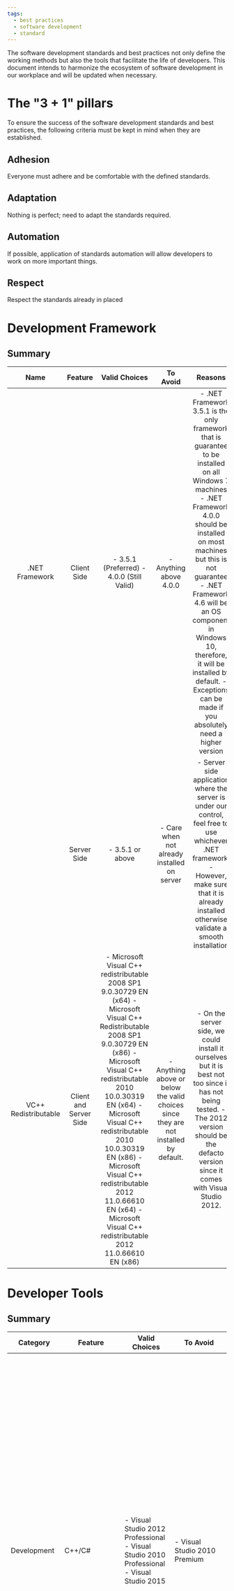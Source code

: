 ```yaml
---
tags:
  - best practices
  - software development
  - standard
---
```


The software development standards and best practices not only define the working methods but also the tools that facilitate the life of developers. This document intends to harmonize the ecosystem of software development in our workplace and will be updated when necessary.

# The "3 + 1" pillars
To ensure the success of the software development standards and best practices, the following criteria must be kept in mind when they are established.

## Adhesion
Everyone must adhere and be comfortable with the defined standards.

## Adaptation
Nothing is perfect; need to adapt the standards required.

## Automation
If possible, application of standards automation will allow developers to work on more important things.

## Respect
Respect the standards already in placed

# Development Framework

## Summary

|         Name         |         Feature        |                                                                                                                                                                                             Valid Choices                                                                                                                                                                                             |                                       To Avoid                                       |                                                                                                                                                                                 Reasons                                                                                                                                                                                 |
|:--------------------:|:----------------------:|:-----------------------------------------------------------------------------------------------------------------------------------------------------------------------------------------------------------------------------------------------------------------------------------------------------------------------------------------------------------------------------------------------------:|:------------------------------------------------------------------------------------:|:-----------------------------------------------------------------------------------------------------------------------------------------------------------------------------------------------------------------------------------------------------------------------------------------------------------------------------------------------------------------------:|
| .NET Framework       | Client Side            | - 3.5.1 (Preferred) - 4.0.0 (Still Valid)                                                                                                                                                                                                                                                                                                                                                             | - Anything above 4.0.0                                                               | - .NET Framework 3.5.1 is the only framework that is guarantee to be installed on all Windows 7 machines - .NET Framework 4.0.0 should be installed on most machines but this is not guarantee - .NET Framework 4.6 will be an OS component in Windows 10, therefore, it will be installed by default. - Exceptions can be made if you absolutely need a higher version |
|                      | Server Side            | - 3.5.1 or above                                                                                                                                                                                                                                                                                                                                                                                      | - Care when not already installed on server                                          | - Server side application where the server is under our control, feel free to use whichever .NET framework. - However, make sure that it is already installed otherwise validate a smooth installation                                                                                                                                                                  |
| VC++ Redistributable | Client and Server Side | - Microsoft Visual C++ redistributable 2008 SP1 9.0.30729 EN (x64) - Microsoft Visual C++ Redistributable 2008 SP1 9.0.30729 EN (x86) - Microsoft Visual C++ redistributable 2010 10.0.30319 EN (x64) - Microsoft Visual C++ redistributable 2010 10.0.30319 EN (x86) - Microsoft Visual C++ redistributable 2012 11.0.66610 EN (x64) - Microsoft Visual C++ redistributable 2012 11.0.66610 EN (x86) | - Anything above or below the valid choices since they are not installed by default. | - On the server side, we could install it ourselves but it is best not too since it has not being tested. - The 2012 version should be the defacto version since it comes with Visual Studio 2012.                                                                                                                                                                      |
 	 	 	 	 
# Developer Tools

## Summary

| Category               | Feature                     | Valid Choices                                                                            | To Avoid                                        | Reasons                                                                                                                                                                                                                                                                                                                                                                                                                                                                                                                                       |
|------------------------|-----------------------------|------------------------------------------------------------------------------------------|-------------------------------------------------|-----------------------------------------------------------------------------------------------------------------------------------------------------------------------------------------------------------------------------------------------------------------------------------------------------------------------------------------------------------------------------------------------------------------------------------------------------------------------------------------------------------------------------------------------|
| Development            | C++/C#                      | - Visual Studio 2012 Professional - Visual Studio 2010 Professional - Visual Studio 2015 | - Visual Studio 2010 Premium                    | - Visual Studio 2012 should be favored since development on Xbox One requires it. - Any new development should be performed with it or be updated to it - Existent project can continue to use Visual Studio 2010 - Visual Studio 2010 Premium, which is installed on half of the team and has a range of impressive tools for development, debugging and testing, could, by itself, establish the standards of many aspect of software development. However, since it is no longer available, we need to find other tools to meet our needs. |
|                        | MSSQL                       | - SQL Management Studio 2008 R2                                                          | - SQL Management Studio 2012                    | - Our latest attempt to install SQL Management Studio 2012 result in a bug that prevented use to run the application                                                                                                                                                                                                                                                                                                                                                                                                                          |
|                        | MSSQL - Intellisense        | - SQL Prompt - SQL Complete                                                              |                                                 |                                                                                                                                                                                                                                                                                                                                                                                                                                                                                                                                               |
|                        | MySQL                       | - SQLyog                                                                                 |                                                 |                                                                                                                                                                                                                                                                                                                                                                                                                                                                                                                                               |
|                        | Productivity - C#           | - Resharper Latest                                                                       | - Visual Assist - Resharper 5 & 6               | - There are significant improvements and behaviors discrepencies between Resharper 7 and previous version of Resharper. For instance, the coding standard is much more up to date in version 7, therefore, it is recommended to use it. Currently, the studio has a site license accessible via HTTP so there is no reason not to use it. - Please follow the following procedure to install ReSharper: Setup ReSharper                                                                                                                       |
|                        | Productivity - C++          | - Visual Assist                                                                          |                                                 | Visual Assist and Resharper are often installed on the workstation of developers at the same time. The reason is very simple; ReSharper is compatible only for c# and Visual Assist also works for C++. However, when they are installed together, there are several cases of incompatibility. For this reason, it is preferable to disabler Visual Assist because our environment is mainly c#.                                                                                                                                              |
|                        | Tests                       | - Resharper Latest                                                                       | - TestDriven.Net                                | - TestDriven.Net is no longer recommended - The latest resharper is far better                                                                                                                                                                                                                                                                                                                                                                                                                                                                |
|                        | Tests Coverage              | - dotCover                                                                               | - TestDriven.Net - OpenCover & Report Generator | - dotCover does the job better than TestDriven and NCover                                                                                                                                                                                                                                                                                                                                                                                                                                                                                     |
|                        | Documentation               | - GhostDoc                                                                               |                                                 |                                                                                                                                                                                                                                                                                                                                                                                                                                                                                                                                               |
|                        | Integration                 | - Araxis Merge                                                                           | - P4Merge & P4Diff                              | - P4Merge and P4Diff are integration tools that come by default of Perforce. They are simply less powerful than Araxis Merge.                                                                                                                                                                                                                                                                                                                                                                                                                 |
|                        | Source control              | - Perforce Plugin (P4VS)                                                                 |                                                 |                                                                                                                                                                                                                                                                                                                                                                                                                                                                                                                                               |
|                        | Source Control Assistant    | - Submit Assistant                                                                       |                                                 | - Internal tool                                                                                                                                                                                                                                                                                                                                                                                                                                                                                                                               |
| Source code analysis   | Style                       | - StyleCop (and plugin for Resharper < 6)                                                |                                                 |                                                                                                                                                                                                                                                                                                                                                                                                                                                                                                                                               |
|                        | Conceptual                  | - FxCop                                                                                  | - Source Analysis                               | - Source Analysis is a feature that comes with Visual Studio 2010 Premium or better. Therefore, it is to be avoided since this version of Visual Studio is not standard in our company.                                                                                                                                                                                                                                                                                                                                                           |
|                        | Defects and Security        | - Coverity                                                                               |                                                 |                                                                                                                                                                                                                                                                                                                                                                                                                                                                                                                                               |
| Debugging              | Memory                      | - ANTS Memory Profiler                                                                   | - dotTrace Memory                               | - dotTrace is, at this time, unable to attach to a running .net program like ANTS Memory and Performance Profiler.                                                                                                                                                                                                                                                                                                                                                                                                                            |
|                        | Performance                 | - ANTS Performance Profiler                                                              | - dotTrace Performance                          |                                                                                                                                                                                                                                                                                                                                                                                                                                                                                                                                               |
| Database               | Synchronization - Structure | - SQL Compare                                                                            |                                                 |                                                                                                                                                                                                                                                                                                                                                                                                                                                                                                                                               |
|                        | Synchronization - Data      | - SQL Data Compare                                                                       |                                                 |                                                                                                                                                                                                                                                                                                                                                                                                                                                                                                                                               |
| Components Managements | .NET Libraries              | - NuGet                                                                                  |                                                 |                                                                                                                                                                                                                                                                                                                                                                                                                                                                                                                                               |
|                        | Web Software                | - Microsoft Web Platform Installer                                                       |                                                 |                                                                                                                                                                                                                                                                                                                                                                                                                                                                                                                                               |

# Components and libraries

## Summary

- It is recommended to use libraries and components that are directly available via NuGet for ease and automation of installation and configuration.
- If the libraries and components are not available in NuGet, they should be included directly in the project and be submitted in Perforce under the **ExtLibs** folder.

| Category         | Feature                     | Valid Choices                                                                                                                                                                                            | To Avoid                                                                                                                                                                                      | Reason                                                                                                                                                                                                                                                                                                                                                                                                                                                                                                                                                                                             |
|------------------|-----------------------------|----------------------------------------------------------------------------------------------------------------------------------------------------------------------------------------------------------|-----------------------------------------------------------------------------------------------------------------------------------------------------------------------------------------------|----------------------------------------------------------------------------------------------------------------------------------------------------------------------------------------------------------------------------------------------------------------------------------------------------------------------------------------------------------------------------------------------------------------------------------------------------------------------------------------------------------------------------------------------------------------------------------------------------|
| Web UI           | Silverlight                 | - Telerik Controls for Silverlight                                                                                                                                                                       |                                                                                                                                                                                               |                                                                                                                                                                                                                                                                                                                                                                                                                                                                                                                                                                                                    |
|                  | ASP.NET                     | - ComponentArt Web.UI - ComponentArt SOA.UI - AJAX Control Toolkit                                                                                                                                       |                                                                                                                                                                                               |                                                                                                                                                                                                                                                                                                                                                                                                                                                                                                                                                                                                    |
|                  | ASP.NET MVC                 | - Telerik Extensions for ASP.NET MVC - Knockout.js                                                                                                                                                       |                                                                                                                                                                                               |                                                                                                                                                                                                                                                                                                                                                                                                                                                                                                                                                                                                    |
|                  | HTML & CSS                  | - Metro UI CSS     - http://metroui.org.ua/ - Bootstrap     - http://twitter.github.io/bootstrap/     - http://talkslab.github.io/metro-bootstrap/index.html                                             |                                                                                                                                                                                               |                                                                                                                                                                                                                                                                                                                                                                                                                                                                                                                                                                                                    |
| Web Service      | Business Logic over Network | - WCF - ASP.NET Web API                                                                                                                                                                                  | - .NET Remoting                                                                                                                                                                               | - Favor WCF when the entire ecosystem is Microsoft - Favor ASP.NET when the web service is "public" facing and the ecosystem is not always Microsoft                                                                                                                                                                                                                                                                                                                                                                                                                                               |
| Windows UI       | Windows Forms               | - Xceed Windows Forms Components                                                                                                                                                                         |                                                                                                                                                                                               |                                                                                                                                                                                                                                                                                                                                                                                                                                                                                                                                                                                                    |
|                  | WPF                         | - mahapps.metro     - http://mahapps.com/     - https://www.nuget.org/packages/MahApps.Metro/                                                                                                            | - Elysium http://elysium.asvishnyakov.com/     - http://nuget.org/packages/Elysium.Theme/  - Modern UIhttps://github.com/firstfloorsoftware/mui     - http://nuget.org/packages/ModernUI.WPF/ |                                                                                                                                                                                                                                                                                                                                                                                                                                                                                                                                                                                                    |
|                  | Windows Stores              | - Callisto     - http://timheuer.github.io/callisto/     - http://nuget.org/packages/Callisto/                                                                                                           |                                                                                                                                                                                               |                                                                                                                                                                                                                                                                                                                                                                                                                                                                                                                                                                                                    |
| Processing       | ZIP                         | - Xceed ZIP                                                                                                                                                                                              |                                                                                                                                                                                               |                                                                                                                                                                                                                                                                                                                                                                                                                                                                                                                                                                                                    |
|                  | FTP                         | - Xceed FTP                                                                                                                                                                                              |                                                                                                                                                                                               |                                                                                                                                                                                                                                                                                                                                                                                                                                                                                                                                                                                                    |
|                  | Excel                       | - Aspose.Cells                                                                                                                                                                                           |                                                                                                                                                                                               |                                                                                                                                                                                                                                                                                                                                                                                                                                                                                                                                                                                                    |
| Database Access  | MSSQL                       | - Entity Framework                                                                                                                                                                                       | - LINQ to SQL                                                                                                                                                                                 | - LINQ to SQL is simply a subset of Entity Framework (LINQ to Entities). LINQ to SQL supports only 1 to 1 table mappings, views, the sprocs and functions in Microsoft SQL Server. This technology is most suitable for "rapid development".                                                                                                                                                                                                                                                                                                                                                       |
|                  | MySQL                       | - Connector/Net v6.5.4                                                                                                                                                                                   | - dotConnect                                                                                                                                                                                  | - Memory leaks among other things.                                                                                                                                                                                                                                                                                                                                                                                                                                                                                                                                                                 |
| Test             | Unit Test                   | - NUnit                                                                                                                                                                                                  | - MSTest - xUnit.net                                                                                                                                                                          | - Although MSTest is the test library created and supported by Microsoft, it is also primitive and maintained in a long cycle. It is therefore inferior than the library that are actively maintained by the community. Furthermore, setting up MSTest to run on a build machine as part of a CI system is a pain. You basically need to install Visual Studio to get it working. - xUnit.net is a new test library that is very simple and very fast. However, it lacks traction in the world of continous integration. Some tool such as AnthillPro used by us does not support by default. |
|                  | UI Test                     | - White      - https://github.com/TestStack/White     - http://teststack.azurewebsites.net/white/index.html                                                                                              |                                                                                                                                                                                               |                                                                                                                                                                                                                                                                                                                                                                                                                                                                                                                                                                                                    |
|                  | Mocking                     | - Moq                                                                                                                                                                                                    |                                                                                                                                                                                               |                                                                                                                                                                                                                                                                                                                                                                                                                                                                                                                                                                                                    |
| Console          | Command Line Parser         | - Command Line Parser Library     - http://nuget.org/packages/CommandLineParser/                                                                                                                         |                                                                                                                                                                                               |                                                                                                                                                                                                                                                                                                                                                                                                                                                                                                                                                                                                    |
| Design Framework | MVVM                        | - MVVM Light     - http://www.galasoft.ch/mvvm/     - http://nuget.org/packages/MvvmLightLibs/ - Caliburn.Micro     - http://caliburnmicro.codeplex.com/     - http://nuget.org/packages/Caliburn.Micro/ |                                                                                                                                                                                               |                                                                                                                                                                                                                                                                                                                                                                                                                                                                                                                                                                                                    |
|                  | Dependency Injection        | - Ninject - Unity                                                                                                                                                                                        |                                                                                                                                                                                               |                                                                                                                                                                                                                                                                                                                                                                                                                                                                                                                                                                                                    |
| Debugging        | Logging                     | - Enterprise Library Logging - NLog                                                                                                                                                                      | - Log4Net                                                                                                                                                                                     | - Log4Net does stack overflow exception...very bad                                                                                                                                                                                                                                                                                                                                                                                                                                                                                                                                                 |